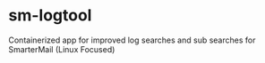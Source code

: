 # sm-logtool
Containerized app for improved log searches and sub searches for SmarterMail (Linux Focused)
